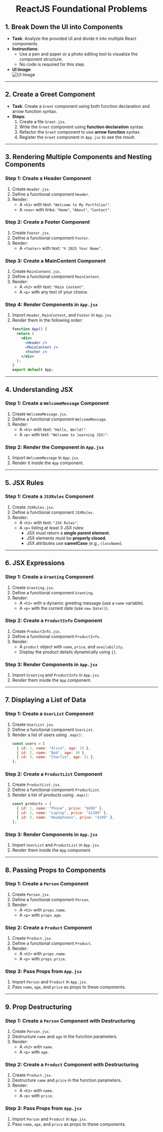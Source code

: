 <h1 align = "center">ReactJS Foundational Problems</h1>

## 1. Break Down the UI into Components  

- **Task**: Analyze the provided UI and divide it into multiple React components.  
- **Instructions**:  
  - Use a pen and paper or a photo editing tool to visualize the component structure.  
  - No code is required for this step.  
- **UI Image**:  
  ![UI Image](https://github.com/smaranjitghose/Full_Stack_Bootcamp/blob/f681b71e60c357846a377f94de394bb16859beef/assignments/zerodha_components.png)

---

## 2. Create a Greet Component  

- **Task**: Create a `Greet` component using both function declaration and arrow function syntax.  
- **Steps**:  
  1. Create a file `Greet.jsx`.  
  2. Write the `Greet` component using **function declaration** syntax.  
  3. Refactor the `Greet` component to use **arrow function** syntax.  
  4. Register the `Greet` component in `App.jsx` to see the result.  

---

## 3. Rendering Multiple Components and Nesting Components  

### Step 1: Create a Header Component  
1. Create `Header.jsx`.  
2. Define a functional component `Header`.  
3. Render:  
   - A `<h1>` with text: `"Welcome to My Portfolio!"`.  
   - A `<nav>` with links: `"Home"`, `"About"`, `"Contact"`.  

### Step 2: Create a Footer Component  
1. Create `Footer.jsx`.  
2. Define a functional component `Footer`.  
3. Render:  
   - A `<footer>` with text: `"© 2025 Your Name"`.  

### Step 3: Create a MainContent Component  
1. Create `MainContent.jsx`.  
2. Define a functional component `MainContent`.  
3. Render:  
   - A `<h2>` with text: `"Main Content"`.  
   - A `<p>` with any text of your choice.  

### Step 4: Render Components in `App.jsx`  
1. Import `Header`, `MainContent`, and `Footer` in `App.jsx`.  
2. Render them in the following order:  
   ```jsx
   function App() {
     return (
       <div>
         <Header />
         <MainContent />
         <Footer />
       </div>
     );
   }
   export default App;
   ```

---

## 4. Understanding JSX  

### Step 1: Create a `WelcomeMessage` Component  
1. Create `WelcomeMessage.jsx`.  
2. Define a functional component `WelcomeMessage`.  
3. Render:  
   - A `<h1>` with text: `"Hello, World!"`.  
   - A `<p>` with text: `"Welcome to learning JSX!"`.  

### Step 2: Render the Component in `App.jsx`  
1. Import `WelcomeMessage` in `App.jsx`.  
2. Render it inside the `App` component.  

---

## 5. JSX Rules  

### Step 1: Create a `JSXRules` Component  
1. Create `JSXRules.jsx`.  
2. Define a functional component `JSXRules`.  
3. Render:  
   - A `<h1>` with text: `"JSX Rules"`.  
   - A `<p>` listing at least 3 JSX rules:  
     - JSX must return a **single parent element**.  
     - JSX elements must be **properly closed**.  
     - JSX attributes use **camelCase** (e.g., `className`).  

---

## 6. JSX Expressions  

### Step 1: Create a `Greeting` Component  
1. Create `Greeting.jsx`.  
2. Define a functional component `Greeting`.  
3. Render:  
   - A `<h1>` with a dynamic greeting message (use a `name` variable).  
   - A `<p>` with the current date (use `new Date()`).  

### Step 2: Create a `ProductInfo` Component  
1. Create `ProductInfo.jsx`.  
2. Define a functional component `ProductInfo`.  
3. Render:  
   - A `product` object with `name`, `price`, and `availability`.  
   - Display the product details dynamically using `{}`.  

### Step 3: Render Components in `App.jsx`  
1. Import `Greeting` and `ProductInfo` in `App.jsx`.  
2. Render them inside the `App` component.  

---

## 7. Displaying a List of Data  

### Step 1: Create a `UserList` Component  
1. Create `UserList.jsx`.  
2. Define a functional component `UserList`.  
3. Render a list of users using `.map()`:  
   ```javascript
   const users = [
     { id: 1, name: "Alice", age: 25 },
     { id: 2, name: "Bob", age: 30 },
     { id: 3, name: "Charlie", age: 22 },
   ];
   ```

### Step 2: Create a `ProductList` Component  
1. Create `ProductList.jsx`.  
2. Define a functional component `ProductList`.  
3. Render a list of products using `.map()`:  
   ```javascript
   const products = [
     { id: 1, name: "Phone", price: "$699" },
     { id: 2, name: "Laptop", price: "$1200" },
     { id: 3, name: "Headphones", price: "$199" },
   ];
   ```

### Step 3: Render Components in `App.jsx`  
1. Import `UserList` and `ProductList` in `App.jsx`.  
2. Render them inside the `App` component.  

---

## 8. Passing Props to Components  

### Step 1: Create a `Person` Component  
1. Create `Person.jsx`.  
2. Define a functional component `Person`.  
3. Render:  
   - A `<h2>` with `props.name`.  
   - A `<p>` with `props.age`.  

### Step 2: Create a `Product` Component  
1. Create `Product.jsx`.  
2. Define a functional component `Product`.  
3. Render:  
   - A `<h2>` with `props.name`.  
   - A `<p>` with `props.price`.  

### Step 3: Pass Props from `App.jsx`  
1. Import `Person` and `Product` in `App.jsx`.  
2. Pass `name`, `age`, and `price` as props to these components.  

---

## 9. Prop Destructuring  

### Step 1: Create a `Person` Component with Destructuring  
1. Create `Person.jsx`.  
2. Destructure `name` and `age` in the function parameters.  
3. Render:  
   - A `<h2>` with `name`.  
   - A `<p>` with `age`.  

### Step 2: Create a `Product` Component with Destructuring  
1. Create `Product.jsx`.  
2. Destructure `name` and `price` in the function parameters.  
3. Render:  
   - A `<h2>` with `name`.  
   - A `<p>` with `price`.  

### Step 3: Pass Props from `App.jsx`  
1. Import `Person` and `Product` in `App.jsx`.  
2. Pass `name`, `age`, and `price` as props to these components.  

